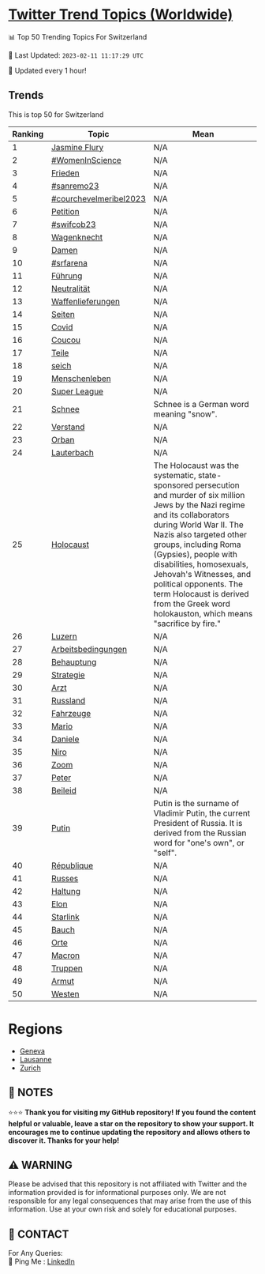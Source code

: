 [Twitter Trend Topics (Worldwide)](https://github.com/ErcinDedeoglu/Twitter-Trend-Topics)
==========


📊 Top 50 Trending Topics For Switzerland

📆 Last Updated: `2023-02-11 11:17:29 UTC`

🔧 Updated every 1 hour!


## Trends

This is top 50 for Switzerland

| Ranking | Topic | Mean |
| ------- | ------------ | ------------ |
| 1 | [Jasmine Flury](http://twitter.com/search?q=Jasmine+Flury) | N/A |
| 2 | [#WomenInScience](http://twitter.com/search?q=%23WomenInScience) | N/A |
| 3 | [Frieden](http://twitter.com/search?q=Frieden) | N/A |
| 4 | [#sanremo23](http://twitter.com/search?q=%23sanremo23) | N/A |
| 5 | [#courchevelmeribel2023](http://twitter.com/search?q=%23courchevelmeribel2023) | N/A |
| 6 | [Petition](http://twitter.com/search?q=Petition) | N/A |
| 7 | [#swifcob23](http://twitter.com/search?q=%23swifcob23) | N/A |
| 8 | [Wagenknecht](http://twitter.com/search?q=Wagenknecht) | N/A |
| 9 | [Damen](http://twitter.com/search?q=Damen) | N/A |
| 10 | [#srfarena](http://twitter.com/search?q=%23srfarena) | N/A |
| 11 | [Führung](http://twitter.com/search?q=F%c3%bchrung) | N/A |
| 12 | [Neutralität](http://twitter.com/search?q=Neutralit%c3%a4t) | N/A |
| 13 | [Waffenlieferungen](http://twitter.com/search?q=Waffenlieferungen) | N/A |
| 14 | [Seiten](http://twitter.com/search?q=Seiten) | N/A |
| 15 | [Covid](http://twitter.com/search?q=Covid) | N/A |
| 16 | [Coucou](http://twitter.com/search?q=Coucou) | N/A |
| 17 | [Teile](http://twitter.com/search?q=Teile) | N/A |
| 18 | [seich](http://twitter.com/search?q=seich) | N/A |
| 19 | [Menschenleben](http://twitter.com/search?q=Menschenleben) | N/A |
| 20 | [Super League](http://twitter.com/search?q=Super+League) | N/A |
| 21 | [Schnee](http://twitter.com/search?q=Schnee) | Schnee is a German word meaning "snow". |
| 22 | [Verstand](http://twitter.com/search?q=Verstand) | N/A |
| 23 | [Orban](http://twitter.com/search?q=Orban) | N/A |
| 24 | [Lauterbach](http://twitter.com/search?q=Lauterbach) | N/A |
| 25 | [Holocaust](http://twitter.com/search?q=Holocaust) | The Holocaust was the systematic, state-sponsored persecution and murder of six million Jews by the Nazi regime and its collaborators during World War II. The Nazis also targeted other groups, including Roma (Gypsies), people with disabilities, homosexuals, Jehovah's Witnesses, and political opponents. The term Holocaust is derived from the Greek word holokauston, which means "sacrifice by fire." |
| 26 | [Luzern](http://twitter.com/search?q=Luzern) | N/A |
| 27 | [Arbeitsbedingungen](http://twitter.com/search?q=Arbeitsbedingungen) | N/A |
| 28 | [Behauptung](http://twitter.com/search?q=Behauptung) | N/A |
| 29 | [Strategie](http://twitter.com/search?q=Strategie) | N/A |
| 30 | [Arzt](http://twitter.com/search?q=Arzt) | N/A |
| 31 | [Russland](http://twitter.com/search?q=Russland) | N/A |
| 32 | [Fahrzeuge](http://twitter.com/search?q=Fahrzeuge) | N/A |
| 33 | [Mario](http://twitter.com/search?q=Mario) | N/A |
| 34 | [Daniele](http://twitter.com/search?q=Daniele) | N/A |
| 35 | [Niro](http://twitter.com/search?q=Niro) | N/A |
| 36 | [Zoom](http://twitter.com/search?q=Zoom) | N/A |
| 37 | [Peter](http://twitter.com/search?q=Peter) | N/A |
| 38 | [Beileid](http://twitter.com/search?q=Beileid) | N/A |
| 39 | [Putin](http://twitter.com/search?q=Putin) | Putin is the surname of Vladimir Putin, the current President of Russia. It is derived from the Russian word for "one's own", or "self". |
| 40 | [République](http://twitter.com/search?q=R%c3%a9publique) | N/A |
| 41 | [Russes](http://twitter.com/search?q=Russes) | N/A |
| 42 | [Haltung](http://twitter.com/search?q=Haltung) | N/A |
| 43 | [Elon](http://twitter.com/search?q=Elon) | N/A |
| 44 | [Starlink](http://twitter.com/search?q=Starlink) | N/A |
| 45 | [Bauch](http://twitter.com/search?q=Bauch) | N/A |
| 46 | [Orte](http://twitter.com/search?q=Orte) | N/A |
| 47 | [Macron](http://twitter.com/search?q=Macron) | N/A |
| 48 | [Truppen](http://twitter.com/search?q=Truppen) | N/A |
| 49 | [Armut](http://twitter.com/search?q=Armut) | N/A |
| 50 | [Westen](http://twitter.com/search?q=Westen) | N/A |



# Regions

* [Geneva](</Switzerland/Geneva.md>)
* [Lausanne](</Switzerland/Lausanne.md>)
* [Zurich](</Switzerland/Zurich.md>)



## 📝 NOTES

⭐⭐⭐ **Thank you for visiting my GitHub repository! If you found the content helpful or valuable, leave a star on the repository to show your support. It encourages me to continue updating the repository and allows others to discover it. Thanks for your help!**


## ⚠️ WARNING

Please be advised that this repository is not affiliated with Twitter and the information provided is for informational purposes only. We are not responsible for any legal consequences that may arise from the use of this information. Use at your own risk and solely for educational purposes.


## 📨 CONTACT

 For Any Queries:  
            🏓 Ping Me : [LinkedIn](https://www.linkedin.com/in/ercindedeoglu/)
